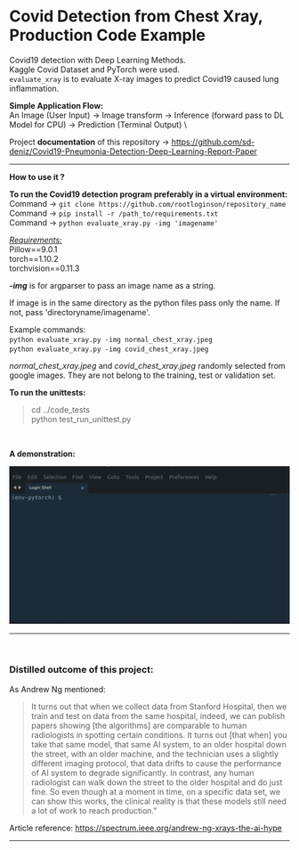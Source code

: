 # Covid Detection from Chest Xray, Production Code Example

Covid19 detection with Deep Learning Methods.\
Kaggle Covid Dataset and PyTorch were used. \
`evaluate_xray` is to evaluate X-ray images to predict Covid19 caused lung inflammation.

**Simple Application Flow:**\
An Image (User Input) -> Image transform -> Inference (forward pass to DL Model for CPU) -> Prediction (Terminal Output) \

Project **documentation** of this repository -> https://github.com/sd-deniz/Covid19-Pneumonia-Detection-Deep-Learning-Report-Paper

---
**How to use it ?** 

**To run the Covid19 detection program preferably in a virtual environment:**  
Command -> `git clone https://github.com/rootloginson/repository_name`\
Command -> `pip install -r /path_to/requirements.txt`\
Command -> `python evaluate_xray.py -img 'imagename'`  


[*Requirements:*](requirements.txt)    
Pillow==9.0.1 \
torch==1.10.2 \
torchvision==0.11.3


***-img***  is for argparser to pass an image name as a string. 

If image is in the same directory as the python files pass only the name. If not, pass 'directoryname/imagename'. 

Example commands:  
`python evaluate_xray.py -img normal_chest_xray.jpeg`\
`python evaluate_xray.py -img covid_chest_xray.jpeg` 

*normal_chest_xray.jpeg* and *covid_chest_xray.jpeg* randomly selected from google images. They are not belong to the training, test or validation set.  

**To run the unittests:**
 > cd ../code_tests  
 > python test_run_unittest.py  

&nbsp;

**A demonstration:**

![A demonstration](markdown_files/evaluation_test.gif)

---

&nbsp;

### **Distilled outcome of this project:**

As Andrew Ng mentioned:

> It turns out that when we collect data from Stanford Hospital, then we train and test on data from the same hospital, indeed, we can publish papers showing [the algorithms] are comparable to human radiologists in spotting certain conditions. It turns out [that when] you take that same model, that same AI system, to an older hospital down the street, with an older machine, and the technician uses a slightly different imaging protocol, that data drifts to cause the performance of AI system to degrade significantly. In contrast, any human radiologist can walk down the street to the older hospital and do just fine. So even though at a moment in time, on a specific data set, we can show this works, the clinical reality is that these models still need a lot of work to reach production."
    
Article reference: https://spectrum.ieee.org/andrew-ng-xrays-the-ai-hype

---


